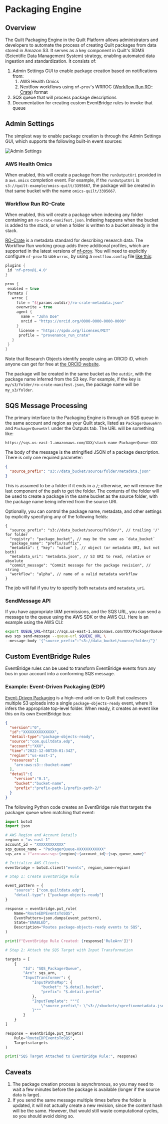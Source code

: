 # Packaging Engine

## Overview

The Quilt Packaging Engine in the Quilt Platform allows administrators and
developers to automate the process of creating Quilt packages from data stored
in Amazon S3. It serves as a key component in Quilt's SDMS (Scientific Data
Management System) strategy, enabling automated data ingestion and
standardization. It consists of:

1. Admin Settings GUI to enable package creation based on notifications from:
   1. AWS Health Omics
   2. Nextflow workflows using  `nf-prov`'s WRROC ([Workflow Run
      RO-Crate](https://www.researchobject.org/workflow-run-crate/)) format
2. SQS queue that will process package descriptions
3. Documentation for creating custom EventBridge rules to invoke that queue

## Admin Settings

The simplest way to enable package creation is through the Admin Settings GUI,
which supports the following built-in event sources:

![Admin Settings](../imgs/package-admin-gui.png)

### AWS Health Omics

When enabled, this will create a package from the `runOutputUri` provided in a
`aws.omics` completion event. For example, if the `runOutputUri` is
`s3://quilt-example/omics-quilt/3395667`, the package will be created in that
same bucket with the name `omics-quilt/3395667`.

### Workflow Run RO-Crate

When enabled, this will create a package when indexing any folder containing an
`ro-crate-manifest.json`.  Indexing happens when the bucket is added to the
stack, or when a folder is written to a bucket already in the stack.

[RO-Crate](https://www.researchobject.org/ro-crate/) is a metadata standard for
describing research data.  The Workflow Run working group adds three additional
profiles, which are supported in the latest versions of
[nf-prov](https://github.com/nextflow-io/nf-prov). You will need to explicitly
configure `nf-prov` to use `wrroc`, by using a `nextflow.config` file [like
this](https://github.com/famosab/wrrocmetatest):

```groovy
plugins {
 id 'nf-prov@1.4.0'
}

prov {
 enabled = true
 formats {
   wrroc {
     file = "${params.outdir}/ro-crate-metadata.json"
     overwrite = true
     agent {
       name = "John Doe"
       orcid = "https://orcid.org/0000-0000-0000-0000"
     }
      license = "https://spdx.org/licenses/MIT"
      profile = "provenance_run_crate"
   }
 }
}
```

Note that Research Objects identify people using an ORCID iD, which anyone can
get for free at [the ORCID website](https://orcid.org/).

The package will be created in the same bucket as the `outdir`, with the package
name inferred from the S3 key. For example, if the key is
`my/s3/folder/ro-crate-manifest.json`, the package name will be `my_s3/folder`.

## SQS Message Processing

The primary interface to the Packaging Engine is through an SQS queue in the
same account and region as your Quilt stack, listed as `PackagerQueueArn` and
`PackagerQueueUrl` under the Outputs tab. The URL will be something
like:

```text
https://sqs.us-east-1.amazonaws.com/XXX/stack-name-PackagerQueue-XXX
```

The body of the message is the stringified JSON of a package description.
There is only one required parameter:

```json
{
  "source_prefix": "s3://data_bucket/source/folder/metadata.json"
}
```

This is assumed to be a folder if it ends in a `/`; otherwise, we will remove
the last component of the path to get the folder. The contents of the folder
will be used to create a package in the same bucket as the source folder, with the
package name being inferred from the source URI.

Optionally, you can control the package name, metadata, and other settings by
explicitly specifying any of the following fields:

```jsonc
{
  "source_prefix": "s3://data_bucket/source/folder/", // trailing '/' for folder
  "registry": "package_bucket", // may be the same as `data_bucket`
  "package_name": "prefix/suffix",
  "metadata": { "key": "value" }, // object (or metadata URI, but not both)
  "metadata_uri": "metadata.json", // S3 URI to read, relative or absolute
  "commit_message": "Commit message for the package revision", // string
  "workflow": "alpha", // name of a valid metadata workflow
}
```

The job will fail if you try to specify both `metadata` and `metadata_uri`.

### SendMessage API

If you have appropriate IAM permissions, and the SQS URL, you can send a message
to the queue using the AWS SDK or the AWS CLI. Here is an example using the AWS
CLI:

<!--pytest.mark.skip-->
```bash
export QUEUE_URL=https://sqs.us-east-1.amazonaws.com/XXX/PackagerQueue-XXX
aws sqs send-message --queue-url $QUEUE_URL \
--message-body '{"source_prefix":"s3://data_bucket/source/folder/"}'
```

## Custom EventBridge Rules

EventBridge rules can be used to transform EventBridge events from any bus in
your account into a conforming SQS message.

### Example: Event-Driven Packaging (EDP)

[Event-Driven Packaging](../advanced-features/event-driven-packaging.md) is a
high-end add-on to Quilt that coalesces multiple S3 uploads into a single
`package-objects-ready` event, where it infers the appropriate top-level folder.
When ready, it creates an event like this on its own EventBridge bus:

```json
{
  "version":"0",
  "id":"XXXXXXXXXXXXXX",
  "detail-type":"package-objects-ready",
  "source":"com.quiltdata.edp",
  "account":"XXX",
  "time":"2022-12-08T20:01:34Z",
  "region":"us-east-1",
  "resources":[
    "arn:aws:s3:::bucket-name"
  ],
  "detail":{
    "version":"0.1",
    "bucket":"bucket-name",
    "prefix":"prefix-path-1/prefix-path-2/"
  }
}
```

The following Python code creates an EventBridge rule that targets the packager
queue when matching that event:

```python
import boto3
import json

# AWS Region and Account Details
region = "us-east-1"
account_id = "XXXXXXXXXXXX"
sqs_queue_name = "PackagerQueue-XXXXXXXXXXXX"
sqs_arn = f"arn:aws:sqs:{region}:{account_id}:{sqs_queue_name}"

# Initialize AWS Clients
eventbridge = boto3.client("events", region_name=region)

# Step 1: Create EventBridge Rule

event_pattern = {
    "source": ["com.quiltdata.edp"],
    "detail-type": ["package-objects-ready"]
}

response = eventbridge.put_rule(
    Name="RouteEDPEventsToSQS",
    EventPattern=json.dumps(event_pattern),
    State="ENABLED",
    Description="Routes package-objects-ready events to SQS",
)

print(f"EventBridge Rule Created: {response['RuleArn']}")

# Step 2: Attach the SQS Target with Input Transformation

targets = [
    {
        "Id": "SQS_PackagerQueue",
        "Arn": sqs_arn,
        "InputTransformer": {
            "InputPathsMap": {
                "bucket": "$.detail.bucket",
                "prefix": "$.detail.prefix"
            },
            "InputTemplate": """{
                \"source_prefix\": \"s3://<bucket>/<prefix>metadata.json\"
            }"""
        }
    }
]

response = eventbridge.put_targets(
    Rule="RouteEDPEventsToSQS",
    Targets=targets
)

print("SQS Target Attached to EventBridge Rule:", response)
```

## Caveats

1. The package creation process is asynchronous, so you may need to wait a few
   minutes before the package is available (longer if the source data is large).
2. If you send the same message multiple times before the folder is updated, it
   will not actually create a new revision, since the content hash will be the
   same. However, that would still waste computational cycles, so you should
   avoid doing so.

